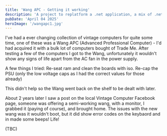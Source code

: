 ```yaml
---
title: 'Wang APC - Getting it working'
description: 'A project to replatform a .net application, a mix of .net Framework and .net (core)'
pubDate: 'April 04 2025'
heroImage: '/wangapc1.jpg'
---
```


I've had a ever changing collection of vintage computers for quite some time, one of these was a Wang APC (Advanced Professional Computer) - I'd had acquired it with a bulk lot of computers bought of Trade Me.
After testing a few of the computers I got to the Wang, unfortunately it wouldn't show any signs of life apart from the AC fan in the power supply.

A few things I tried:
Re-seat ram and clean the boards with iso.
Re-cap the PSU (only the low voltage caps as I had the correct values for those already)

This didn't help so the Wang went back on the shelf to be dealt with later.

About 2 years later I saw a post on the local Vintage Computer Facebook page, someone was offering a semi-working wang, with a monitor, I grabbed it (paying of course), and brought home.
The issues with the new wang was it wouldn't boot, but it did show error codes on the keybaord and in made some beeps! Life!

(TBC)